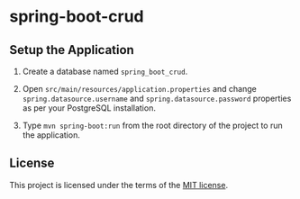 # spring-boot-crud

## Setup the Application

1. Create a database named `spring_boot_crud`.

2. Open `src/main/resources/application.properties` and change `spring.datasource.username` and `spring.datasource.password` properties as per your PostgreSQL installation.

3. Type `mvn spring-boot:run` from the root directory of the project to run the application.

## License

This project is licensed under the terms of the
[MIT license](/license).
